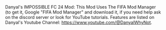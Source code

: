 Danyal's IMPOSSIBLE FC 24 Mod:
This Mod Uses The FIFA Mod Manager (to get it, Google "FIFA Mod Manager" and download it, if you need help ask on the discord server or look for YouTube tutorials.
Features are listed on Danyal's Youtube Channel: https://www.youtube.com/@DanyalWhyNot.
